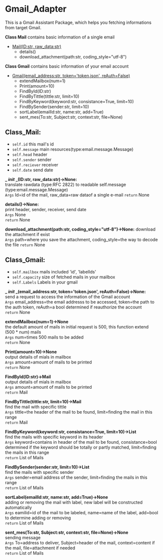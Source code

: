 # Gmail_Adapter
This is a Gmail Assistant Package, which helps you fetching informations from target Gmail.

**Class Mail** contains basic information of a single email  
- [Mail(ID:str, raw_data:str)](#Class_Mail)  
  - details()
  - download_attachment(path:str, coding_style="utf-8")

**Class Gmail** contains basic information of your email account  
- [Gmail(email_address:str, token='token.json', reAuth=False)](#Class_Gmail)  
  - extendMailbox(num=1)
  - Print(amount=10)
  - FindById(ID:str)
  - FindByTittle(tittle:str, limit=10)
  - FindByKeyword(keyword:str, consistance=True, limit=10)
  - FindBySender(sender:str, limit=10)
  - sortLabel(emailId:str, name:str, add=True)
  - sent_mes(To:str, Subject:str, context:str, file=None)

## Class_Mail:
- `self.id` this mail's id
- `self.message` main resources(type:email.message.Message)
- `self.head` header
- `self.sender` sender
- `self.reciever` receiver
- `self.date` send date
  
**_ _init_ _(ID:str, raw_data:str)->None:**  
translate rawdata (type:RFC 2822) to readable self.message (type:email.message.Message)  
`Args` Id=id of the mail, raw_data=raw dataof a single e-mail
`return` None

**details()->None:**  
print header, sender, receiver, send date  
`Args` None  
`return` None

**download_attachment(path:str, coding_style="utf-8")->None:**
download the attachment if exist  
`Args` path=where you save the attachment, coding_style=the way to decode the file
`return` None

## Class_Gmail:
- `self.mailbox` mails included 'id', 'labelIds'
- `self.capacity` size of fetched mails in your mailbox
- `self.Labels` Labels in your gmail

**_ _init_ _(email_address:str, token='token.json', reAuth=False)->None:**  
send a request to access the information of the Gmail account  
`Args` email_address=the email addresss to be accessed, token=the path to the auth token, reAuth=a bool determined if reauthorize the account  
`return` None

**extendMailbox(num=1)->None**  
the default amount of mails in initial request is 500, this function extend (500 * num) mails  
`Args` num=times 500 mails to be added  
`return` None  

**Print(amount=10)->None**  
output details of mials in mailbox  
`Args` amount=amount of mails to be printed  
`return` None  

**FindById(ID:str)->Mail**  
output details of mials in mailbox  
`Args` amount=amount of mails to be printed  
`return` Mail  

**FindByTittle(tittle:str, limit=10)->Mail**  
find the mail with specific tittle  
`Args` tittle=the header of the mail to be found, limit=finding the mail in this range  
`return` Mail

**FindByKeyword(keyword:str, consistance=True, limit=10)->List**  
find the mails with specific keyword in its header  
`Args` keyword=contains in header of the mail to be found, consistance=bool determined if the keyword should be totally or partly matched, limit=finding the mails in this range  
`return` List of Mails

**FindBySender(sender:str, limit=10)->List**  
find the mails with specific sender  
`Args` sender=email address of the sender, limit=finding the mails in this range   
`return` List of Mails

**sortLabel(emailId:str, name:str, add=True)->None**  
adding or removing the mail with label, new label will be constructed automatically  
`Args` eamilid=id of the mail to be labeled, name=name of the label, add=bool to determine adding or removing  
`return` List of Mails

**sent_mes(To:str, Subject:str, context:str, file=None)->None**  
sending message  
`Args` To=address to deliver, Subject=header of the mail, context=content if the mail, file=attachment if needed  
`return` List of Mails
